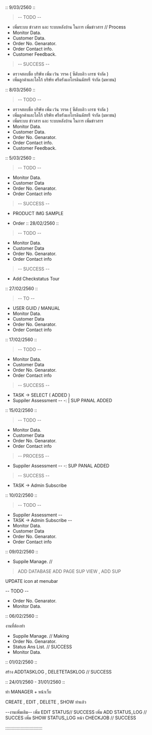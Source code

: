 :: 9/03/2560 ::
> -- TODO --
- เพิ่มระบบ ข่าวสาร และ ระบบหลังบ้าน ในการ เพิ่มข่าวสาร // Process
- Monitor Data.
- Customer Data.
- Order No. Genarator.
- Order Contact info.
- Customer Feedback.

> -- SUCCESS --
- ตรวจสอบชื่อ บริษัท เพิ่ม เว้น วรรค ( ซีดับบลิว เกรซ จำกัด )
- เพิ่มลูกค้าและโลโก้ บริษัท ศรีตรังแอโกรดินดัสทรี จำกัด (มหาชน)


:: 8/03/2560 ::
> -- TODO --
- ตรวจสอบชื่อ บริษัท เพิ่ม เว้น วรรค ( ซีดับบลิว เกรซ จำกัด )
- เพิ่มลูกค้าและโลโก้ บริษัท ศรีตรังแอโกรดินดัสทรี จำกัด (มหาชน)
- เพิ่มระบบ ข่าวสาร และ ระบบหลังบ้าน ในการ เพิ่มข่าวสาร
- Monitor Data.
- Customer Data.
- Order No. Genarator.
- Order Contact info.
- Customer Feedback.

:: 5/03/2560 ::
> -- TODO --
- Monitor Data.
- Customer Data
- Order No. Genarator.
- Order Contact info

> -- SUCCESS --
- PRODUCT IMG SAMPLE

- Order
:: 28/02/2560 ::
> -- TODO --
- Monitor Data.
- Customer Data
- Order No. Genarator.
- Order Contact info

> -- SUCCESS --
- Add Checkstatus Tour

:: 27/02/2560 ::
> -- TO --
- USER GUID / MANUAL
- Monitor Data.
- Customer Data
- Order No. Genarator.
- Order Contact info

:: 17/02/2560 ::

> -- TODO --
- Monitor Data.
- Customer Data
- Order No. Genarator.
- Order Contact info

> -- SUCCESS --
- TASK -> SELECT ( ADDED )
- Suppiler Assessment --
-: | SUP PANAL ADDED


:: 15/02/2560 ::

> -- TODO --
- Monitor Data.
- Customer Data
- Order No. Genarator.
- Order Contact info

> -- PROCESS --
- Suppiler Assessment --
-: SUP PANAL ADDED

> -- SUCCESS --
- TASK -> Admin Subscribe



:: 10/02/2560 ::

> -- TODO --
- Suppiler Assessment --
- TASK -> Admin Subscribe --
- Monitor Data.
- Customer Data
- Order No. Genarator.
- Order Contact info


:: 09/02/2560 ::

- Suppile Manage. // 
> ADD DATABASE 
> ADD PAGE SUP VIEW , ADD SUP

UPDATE icon at menubar

-- TODO --
- Order No. Genarator.
- Monitor Data.

:: 06/02/2560 ::

งานที่ต้องทำ

- Suppile Manage. // Making
- Order No. Genarator.
- Status Ans List. // SUCCESS
- Monitor Data.



:: 01/02/2560 ::

สร้าง ADDTASKLOG , DELETETASKLOG // SUCCESS



:: 24/01/2560 - 31/01/2560 ::

ทำ MANAGER + หน้าเว็บ

CREATE , EDIT , DELETE , SHOW ทำแล้ว

--งานเพิ่มเติม--
เพิ่ม EDIT STATUS// SUCCESS
เพิ่ม ADD STATUS_LOG // SUCCES
เพิ่ม SHOW STATUS_LOG หน้า CHECKJOB // SUCCESS

:::::::::::::::::::::::::::::
